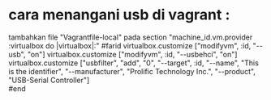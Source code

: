 # cara menangani usb di vagrant :
tambahkan file "Vagrantfile-local" pada section "machine_id.vm.provider :virtualbox do |virtualbox|:"
        #farid
	  virtualbox.customize ["modifyvm", :id, "--usb", "on"]
	  virtualbox.customize ["modifyvm", :id, "--usbehci", "on"]
	  virtualbox.customize ["usbfilter", "add", "0", 
	    "--target", :id, 
	    "--name", "This is the identifier",
	    "--manufacturer", "Prolific Technology Inc.",
	    "--product", "USB-Serial Controller"]	
	#end
